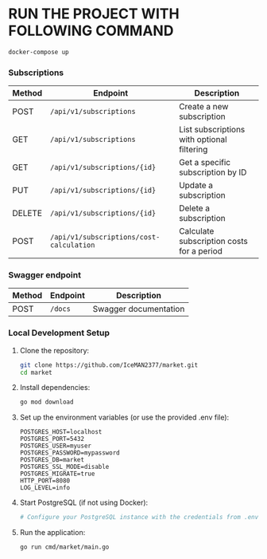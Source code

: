 # RUN THE PROJECT WITH FOLLOWING COMMAND
```bash
docker-compose up
```

### Subscriptions

| Method | Endpoint | Description |
|--------|----------|-------------|
| POST | `/api/v1/subscriptions` | Create a new subscription |
| GET | `/api/v1/subscriptions` | List subscriptions with optional filtering |
| GET | `/api/v1/subscriptions/{id}` | Get a specific subscription by ID |
| PUT | `/api/v1/subscriptions/{id}` | Update a subscription |
| DELETE | `/api/v1/subscriptions/{id}` | Delete a subscription |
| POST | `/api/v1/subscriptions/cost-calculation` | Calculate subscription costs for a period |

### Swagger endpoint
| Method | Endpoint | Description           |
|--------|---------|-----------------------|
| POST | `/docs` | Swagger documentation |


### Local Development Setup

1. Clone the repository:
   ```bash
   git clone https://github.com/IceMAN2377/market.git
   cd market
   ```

2. Install dependencies:
   ```bash
   go mod download
   ```

3. Set up the environment variables (or use the provided .env file):
   ```
   POSTGRES_HOST=localhost
   POSTGRES_PORT=5432
   POSTGRES_USER=myuser
   POSTGRES_PASSWORD=mypassword
   POSTGRES_DB=market
   POSTGRES_SSL_MODE=disable
   POSTGRES_MIGRATE=true
   HTTP_PORT=8080
   LOG_LEVEL=info
   ```

4. Start PostgreSQL (if not using Docker):
   ```bash
   # Configure your PostgreSQL instance with the credentials from .env
   ```

5. Run the application:
   ```bash
   go run cmd/market/main.go
   ```
   


